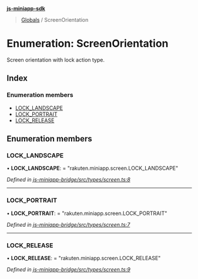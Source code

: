 **[js-miniapp-sdk](../README.md)**

> [Globals](../README.md) / ScreenOrientation

# Enumeration: ScreenOrientation

Screen orientation with lock action type.

## Index

### Enumeration members

* [LOCK\_LANDSCAPE](screenorientation.md#lock_landscape)
* [LOCK\_PORTRAIT](screenorientation.md#lock_portrait)
* [LOCK\_RELEASE](screenorientation.md#lock_release)

## Enumeration members

### LOCK\_LANDSCAPE

•  **LOCK\_LANDSCAPE**:  = "rakuten.miniapp.screen.LOCK\_LANDSCAPE"

*Defined in [js-miniapp-bridge/src/types/screen.ts:8](https://github.com/rakutentech/js-miniapp/blob/d1182bf/js-miniapp-bridge/src/types/screen.ts#L8)*

___

### LOCK\_PORTRAIT

•  **LOCK\_PORTRAIT**:  = "rakuten.miniapp.screen.LOCK\_PORTRAIT"

*Defined in [js-miniapp-bridge/src/types/screen.ts:7](https://github.com/rakutentech/js-miniapp/blob/d1182bf/js-miniapp-bridge/src/types/screen.ts#L7)*

___

### LOCK\_RELEASE

•  **LOCK\_RELEASE**:  = "rakuten.miniapp.screen.LOCK\_RELEASE"

*Defined in [js-miniapp-bridge/src/types/screen.ts:9](https://github.com/rakutentech/js-miniapp/blob/d1182bf/js-miniapp-bridge/src/types/screen.ts#L9)*
